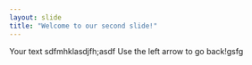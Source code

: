 ```yaml
---
layout: slide
title: "Welcome to our second slide!"
---
```

Your text sdfmhklasdjfh;asdf
Use the left arrow to go back!gsfg
